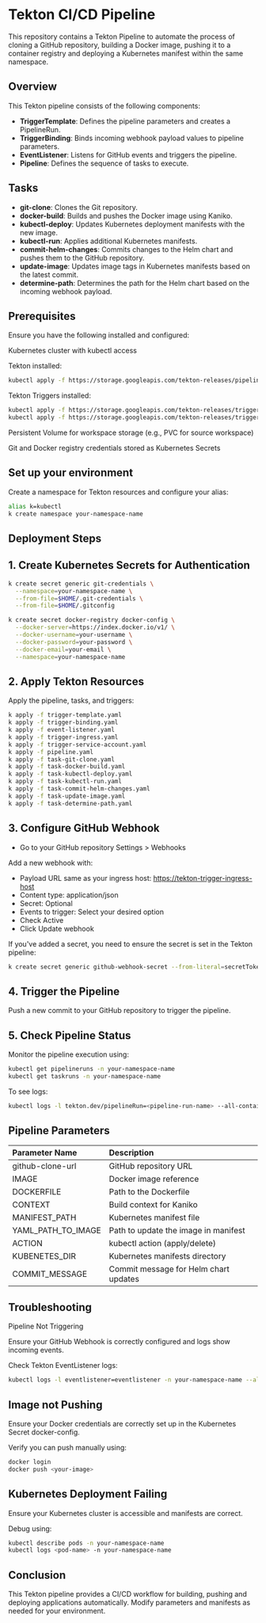 # **Tekton CI/CD Pipeline**

This repository contains a Tekton Pipeline to automate the process of cloning a GitHub repository, building a Docker image, pushing it to a container registry and deploying a Kubernetes manifest within the same namespace.

## Overview

This Tekton pipeline consists of the following components:

- **TriggerTemplate**: Defines the pipeline parameters and creates a PipelineRun.
- **TriggerBinding**: Binds incoming webhook payload values to pipeline parameters.
- **EventListener**: Listens for GitHub events and triggers the pipeline.
- **Pipeline**: Defines the sequence of tasks to execute.

## Tasks

- **git-clone**: Clones the Git repository.
- **docker-build**: Builds and pushes the Docker image using Kaniko.
- **kubectl-deploy**: Updates Kubernetes deployment manifests with the new image.
- **kubectl-run**: Applies additional Kubernetes manifests.
- **commit-helm-changes**: Commits changes to the Helm chart and pushes them to the GitHub repository.
- **update-image**: Updates image tags in Kubernetes manifests based on the latest commit.
- **determine-path**: Determines the path for the Helm chart based on the incoming webhook payload.

## Prerequisites

Ensure you have the following installed and configured:

Kubernetes cluster with kubectl access

Tekton installed:

```bash
kubectl apply -f https://storage.googleapis.com/tekton-releases/pipeline/latest/release.yaml
```

Tekton Triggers installed:

```bash
kubectl apply -f https://storage.googleapis.com/tekton-releases/triggers/latest/release.yaml
kubectl apply -f https://storage.googleapis.com/tekton-releases/triggers/latest/interceptors.yaml
```

Persistent Volume for workspace storage (e.g., PVC for source workspace)

Git and Docker registry credentials stored as Kubernetes Secrets

## Set up your environment

Create a namespace for Tekton resources and configure your alias:

```bash
alias k=kubectl
k create namespace your-namespace-name
```

## Deployment Steps

## 1. Create Kubernetes Secrets for Authentication

```bash
k create secret generic git-credentials \
  --namespace=your-namespace-name \
  --from-file=$HOME/.git-credentials \
  --from-file=$HOME/.gitconfig

k create secret docker-registry docker-config \
  --docker-server=https://index.docker.io/v1/ \
  --docker-username=your-username \
  --docker-password=your-password \
  --docker-email=your-email \
  --namespace=your-namespace-name
```

## 2. Apply Tekton Resources

Apply the pipeline, tasks, and triggers:

```bash
k apply -f trigger-template.yaml
k apply -f trigger-binding.yaml
k apply -f event-listener.yaml
k apply -f trigger-ingress.yaml
k apply -f trigger-service-account.yaml
k apply -f pipeline.yaml
k apply -f task-git-clone.yaml
k apply -f task-docker-build.yaml
k apply -f task-kubectl-deploy.yaml
k apply -f task-kubectl-run.yaml
k apply -f task-commit-helm-changes.yaml
k apply -f task-update-image.yaml
k apply -f task-determine-path.yaml
```

## 3. Configure GitHub Webhook

- Go to your GitHub repository Settings > Webhooks

Add a new webhook with:

- Payload URL same as your ingress host: <https://tekton-trigger-ingress-host>
- Content type: application/json
- Secret: Optional
- Events to trigger: Select your desired option
- Check Active
- Click Update webhook

If you've added a secret, you need to ensure the secret is set in the Tekton pipeline:

```bash
k create secret generic github-webhook-secret --from-literal=secretToken=the-secret-you-set
```

## 4. Trigger the Pipeline

Push a new commit to your GitHub repository to trigger the pipeline.

## 5. Check Pipeline Status

Monitor the pipeline execution using:

```bash
kubectl get pipelineruns -n your-namespace-name
kubectl get taskruns -n your-namespace-name
```

To see logs:

```bash
kubectl logs -l tekton.dev/pipelineRun=<pipeline-run-name> --all-containers
```

## Pipeline Parameters


| Parameter Name      | Description |
| :------------------ | :---------- |
| github-clone-url    | GitHub repository URL |
| IMAGE               | Docker image reference |
| DOCKERFILE          | Path to the Dockerfile |
| CONTEXT             | Build context for Kaniko |
| MANIFEST_PATH       | Kubernetes manifest file |
| YAML_PATH_TO_IMAGE  | Path to update the image in manifest |
| ACTION              | kubectl action (apply/delete) |
| KUBENETES_DIR       | Kubernetes manifests directory |
| COMMIT_MESSAGE      | Commit message for Helm chart updates |

## Troubleshooting

Pipeline Not Triggering

Ensure your GitHub Webhook is correctly configured and logs show incoming events.

Check Tekton EventListener logs:

```bash
kubectl logs -l eventlistener=eventlistener -n your-namespace-name --all-containers
```

## Image not Pushing

Ensure your Docker credentials are correctly set up in the Kubernetes Secret docker-config.

Verify you can push manually using:

```bash
docker login
docker push <your-image>
```

## Kubernetes Deployment Failing

Ensure your Kubernetes cluster is accessible and manifests are correct.

Debug using:

```bash
kubectl describe pods -n your-namespace-name
kubectl logs <pod-name> -n your-namespace-name
```

## Conclusion

This Tekton pipeline provides a CI/CD workflow for building, pushing and deploying applications automatically. Modify parameters and manifests as needed for your environment.
